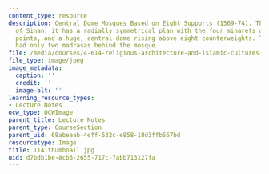 ```yaml
---
content_type: resource
description: Central Dome Mosques Based on Eight Supports (1569-74). The masterpiece
  of Sinan, it has a radially symmetrical plan with the four minarets acting as end
  points, and a huge, central dome rising above eight counterweights. The kulliye
  had only two madrasas behind the mosque.
file: /media/courses/4-614-religious-architecture-and-islamic-cultures-fall-2002/d7bdb1be8cb32655717c7abb713127fa_1141thumbnail.jpg
file_type: image/jpeg
image_metadata:
  caption: ''
  credit: ''
  image-alt: ''
learning_resource_types:
- Lecture Notes
ocw_type: OCWImage
parent_title: Lecture Notes
parent_type: CourseSection
parent_uid: 68abeaab-4eff-532c-e858-18d3ffb567bd
resourcetype: Image
title: 1141thumbnail.jpg
uid: d7bdb1be-8cb3-2655-717c-7abb713127fa
---
```

